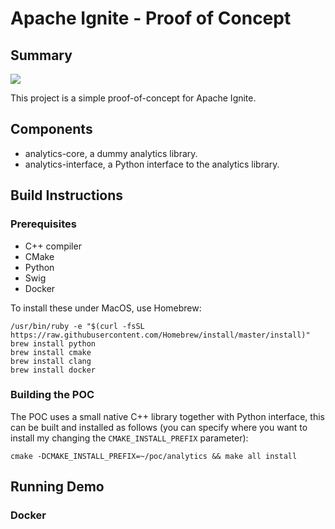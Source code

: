 # Apache Ignite - Proof of Concept

## Summary
<p align="left">
<img src="https://travis-ci.org/lewismj/poc.svg?branch=master"/>
</p>

This project is a simple proof-of-concept for Apache Ignite.

## Components

- analytics-core, a dummy analytics library.
- analytics-interface, a Python interface to the analytics library.

## Build Instructions

### Prerequisites

- C++ compiler
- CMake
- Python
- Swig
- Docker

To install these under MacOS, use Homebrew:

```
/usr/bin/ruby -e "$(curl -fsSL https://raw.githubusercontent.com/Homebrew/install/master/install)"
brew install python
brew install cmake
brew install clang
brew install docker
```

### Building the POC

The POC uses a small native C++ library together with Python interface, this can be built
and installed as follows (you can specify where you want to install my changing the 
`CMAKE_INSTALL_PREFIX` parameter):

```
cmake -DCMAKE_INSTALL_PREFIX=~/poc/analytics && make all install
```


## Running Demo

### Docker



